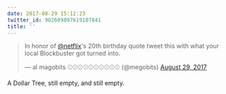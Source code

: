 ```yaml
---
date: 2017-08-29 15:12:23
twitter_id: 902609897619107841
title: ''
---
```


<blockquote class="twitter-tweet"><p lang="en" dir="ltr">In honor of <a href="https://twitter.com/netflix?ref_src=twsrc%5Etfw">@netflix</a>&#39;s 20th birthday quote tweet this with what your local Blockbuster got turned into.</p>&mdash; al magobits ⚾️⚾️⚾️⚾️⚾️⚾️⚾️⚾️⚾️⚾️ (@megobits) <a href="https://twitter.com/megobits/status/902582281373720576?ref_src=twsrc%5Etfw">August 29, 2017</a></blockquote>
<script async src="https://platform.twitter.com/widgets.js" charset="utf-8"></script>

A Dollar Tree, still empty, and still empty.

